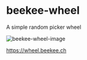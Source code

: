 # beekee-wheel
 A simple random picker wheel
 
![beekee-wheel-image](https://wheel.beekee.ch/img/example_wheel.png)

https://wheel.beekee.ch
